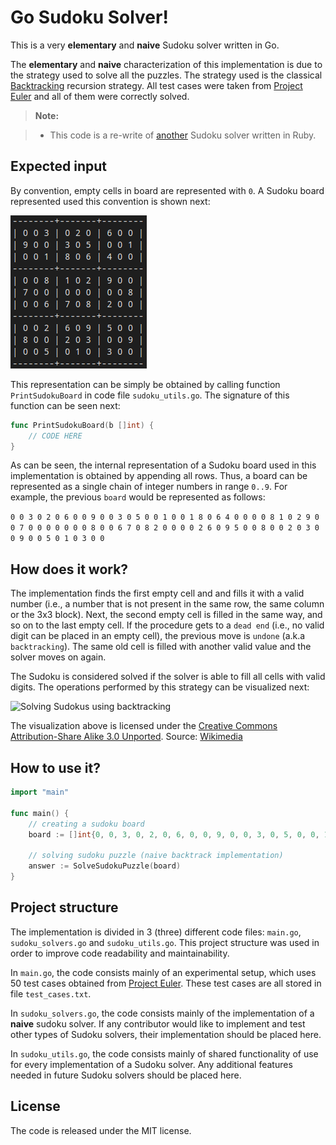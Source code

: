 Go Sudoku Solver!
===================

This is a very **elementary** and **naive** Sudoku solver written in Go.

The **elementary** and **naive** characterization of this implementation is due to the strategy used to solve all the puzzles. The strategy used is the classical [Backtracking](https://en.wikipedia.org/wiki/Backtracking) recursion strategy. All test cases were taken from [Project Euler](http://projecteuler.net) and all of them were correctly solved.

> **Note:**

> - This code is a re-write of [another](https://github.com/jmorrispratt/sudoku_solver) Sudoku solver written in Ruby.

## Expected input

By convention, empty cells in board are represented with  `0`. A Sudoku board represented used this convention is shown next:

![Printed Sudoku board](/doc/figures/sudoku-board-printed.png)

This representation can be simply be obtained by calling function `PrintSudokuBoard` in code file `sudoku_utils.go`. The signature of this function can be seen next:

```go
func PrintSudokuBoard(b []int) {
	// CODE HERE
}
```

As can be seen, the internal representation of a Sudoku board used in this implementation is obtained by appending all rows. Thus, a board can be represented as a single chain of integer numbers in range `0..9`. For example, the previous `board` would be represented as follows:

`0 0 3 0 2 0 6 0 0 9 0 0 3 0 5 0 0 1 0 0 1 8 0 6 4 0 0 0 0 8 1 0 2 9 0 0 7 0 0 0 0 0 0 0 8 0 0 6 7 0 8 2 0 0 0 0 2 6 0 9 5 0 0 8 0 0 2 0 3 0 0 9 0 0 5 0 1 0 3 0 0`

## How does it work?
The implementation finds the first empty cell and and fills it with a valid number (i.e., a number that is not present in the same row, the same column or the 3x3 block). Next, the second empty cell is filled in the same way, and so on to the last empty cell. If the procedure gets to a `dead end` (i.e., no valid digit can be placed in an empty cell), the previous move is `undone` (a.k.a `backtracking`). The same old cell is filled with another valid value and the solver moves on again.

The Sudoku is considered solved if the solver is able to fill all cells with valid digits. The operations performed by this strategy can be visualized next:

![Solving Sudokus using backtracking](https://upload.wikimedia.org/wikipedia/commons/8/8c/Sudoku_solved_by_bactracking.gif)

The visualization above is licensed under the [Creative Commons Attribution-Share Alike 3.0 Unported](https://creativecommons.org/licenses/by-sa/3.0/deed.en). Source: [Wikimedia](https://commons.wikimedia.org/wiki/File:Sudoku_solved_by_bactracking.gif)

## How to use it?

```go
import "main"

func main() {
	// creating a sudoku board
	board := []int{0, 0, 3, 0, 2, 0, 6, 0, 0, 9, 0, 0, 3, 0, 5, 0, 0, 1, 0, 0, 1, 8, 0, 6, 4, 0, 0, 0, 0, 8, 1, 0, 2, 9, 0, 0, 7, 0, 0, 0, 0, 0, 0, 0, 8, 0, 0, 6, 7, 0, 8, 2, 0, 0, 0, 0, 2, 6, 0, 9, 5, 0, 0, 8, 0, 0, 2, 0, 3, 0, 0, 9, 0, 0, 5, 0, 1, 0, 3, 0, 0}

	// solving sudoku puzzle (naive backtrack implementation)
	answer := SolveSudokuPuzzle(board)
}
```

## Project structure

The implementation is divided in 3 (three) different code files: `main.go`, `sudoku_solvers.go` and `sudoku_utils.go`. This project structure was used in order to improve code readability and maintainability.

In `main.go`, the code consists mainly of an experimental setup, which uses 50 test cases obtained from [Project Euler](http://projecteuler.net). These test cases are all stored in file `test_cases.txt`.

In `sudoku_solvers.go`, the code consists mainly of the implementation of a **naive** sudoku solver. If any contributor would like to implement and test other types of Sudoku solvers, their implementation should be placed here. 

In `sudoku_utils.go`, the code consists mainly of shared functionality of use for every implementation of a Sudoku solver. Any additional features needed in future Sudoku solvers should be placed here.

## License

The code is released under the MIT license.